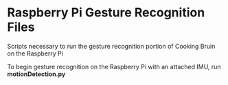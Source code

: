 # Raspberry Pi Gesture Recognition Files

Scripts necessary to run the gesture recognition portion of Cooking Bruin on the Raspberry Pi

To begin gesture recognition on the Raspberry Pi with an attached IMU, run **motionDetection.py**
